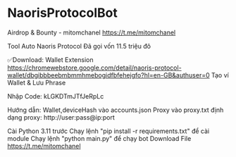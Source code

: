 # NaorisProtocolBot
Airdrop & Bounty - mitomchanel
https://t.me/mitomchanel

Tool Auto Naoris Protocol
Đã gọi vốn 11.5 triệu đô

✅Download: Wallet Extension
https://chromewebstore.google.com/detail/naoris-protocol-wallet/dbgibbbeebmbmmhmebogidfbfehejgfo?hl=en-GB&authuser=0
Tạo ví Wallet & Lưu Phrase

Nhập Code: kLGKDTmJTfJeRpLc

Hướng dẫn:
Wallet,deviceHash vào accounts.json
Proxy vào proxy.txt
định dạng proxy: http://user:pass@ip:port

Cài Python 3.11 trước
Chạy lệnh "pip install -r requirements.txt" để cài module
Chạy lệnh "python main.py" để chạy bot
Download File
https://t.me/mitomchanel
